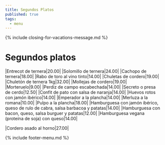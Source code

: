 ```yaml
---
title: Segundos Platos
published: true
tags:
  - menu
---
```


{% include closing-for-vacations-message.md %}

# Segundos platos

|Entrecot de ternera|20.00|
|Solomillo de ternera|24.00|
|Cachopo de ternera|18.00|
|Rabo de toro al vino tinto|14.00|
|Chuletas de cordero|19.00|
|Chuletón de ternera 1kg|32.00|
|Mollejas de cordero|19.00|
|Morteruelo|9.00|
|Perdiz de campo escabechada|14.00|
|Secreto o presa de cerdo|12.50|
|Confit de pato con salsa de naranja|14.00|
|Huevos rotos con jamón ibérico|14.00|
|Emperador a la plancha|14.00|
|Merluza a la romana|10.00|
|Pulpo a la plancha|18.00|
|Hamburguesa con jamón ibérico, queso de rulo de cabra, salsa barbacoa y patatas|14.00|
|Hamburguesa con bacon, queso, salsa burguer y patatas|12.00|
|Hamburguesa vegana (proteína de soja) con queso|14.00|


|Cordero asado al horno|27.00|

<!-- |Paletilla de cordero de lechal asada|24.50| -->
 
{% include footer-menu.md %}
